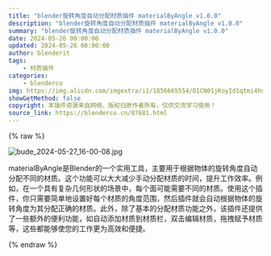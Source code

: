 ```yaml
---
title: "blender旋转角度自动分配材质插件 materialByAngle v1.0.0"
description: "blender旋转角度自动分配材质插件 materialByAngle v1.0.0"
summary: "blender旋转角度自动分配材质插件 materialByAngle v1.0.0"
date: 2024-05-26 00:00:00
updated: 2024-05-26 00:00:00
author: blenderit
tags: 
    - 材质插件
categories:
    - blenderco
img: https://img.alicdn.com/imgextra/i1/1856665554/O1CN01jKoyId1qtmi4hnnko_!!1856665554.jpg
showGetMethod: false
copyright: 本插件资源来自网络，版权归原作者所有，仅供交流学习使用！
source_link: https://blenderco.cn/87681.html
---
```


{% raw %}
<p><img src="https://img.alicdn.com/imgextra/i1/1856665554/O1CN01jKoyId1qtmi4hnnko_!!1856665554.jpg" alt="bude_2024-05-27_16-00-08.jpg"></p><p>materialByAngle是Blender的一个实用工具，主要用于根据物体的旋转角度自动分配不同的材质。这个功能可以大大减少手动分配材质的时间，提升工作效率。例如，在一个具有复杂几何形状的场景中，每个面可能需要不同的材质。使用这个插件，你只需要简单地设置好每个材质的角度范围，然后插件就会自动根据物体的旋转角度为其分配正确的材质。此外，除了基本的分配材质功能之外，该插件还提供了一些额外的便利功能，如自动添加材质到材质栏，双击编辑材质，拖拽赋予材质等，这些都能够使您的工作更为高效和便捷。</p>
<div style="display: none">blenderco</div>
{% endraw %}